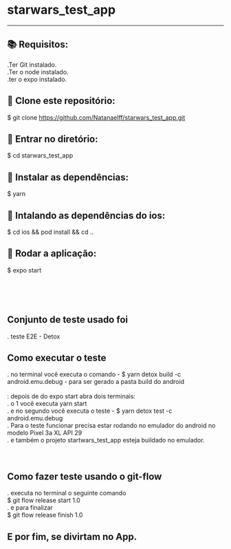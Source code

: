 # starwars_test_app
----------------

## 📚 Requisitos:
.Ter Git instalado.<br>
.Ter o node instalado.<br>
.ter o expo instalado.<br>

## 🚀 Clone este repositório:
$ git clone https://github.com/Natanaelff/starwars_test_app.git

## 📂 Entrar no diretório:
$ cd starwars_test_app

## 💾 Instalar as dependências:
$ yarn

## 📲 Intalando as dependências do ios:
$ cd ios && pod install && cd ..

## 📱 Rodar a aplicação:
$ expo start 

<br>
<br>
<br>

## Conjunto de teste usado foi
. teste E2E - Detox

## Como executar o teste
. no terminal você executa o comando - $ yarn detox build -c android.emu.debug - para ser gerado a pasta build do android <br>
<br>
: depois de do expo start abra dois terminais:<br>
. o 1 você executa yarn start<br>
. e no segundo você executa o teste - $ yarn detox test -c android.emu.debug
<br>
. Para o teste funcionar precisa estar rodando no emulador do android no modelo Pixel 3a XL API 29<br>
. e também o projeto startwars_test_app esteja buildado no emulador.
<br>
<br>
<br>
## Como fazer teste usando o git-flow
. executa no terminal o seguinte comando<br>
$ git flow release start 1.0<br>
. e para finalizar<br>
$ git flow release finish 1.0<br>

## E por fim, se divirtam no App.
